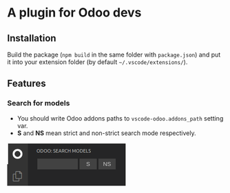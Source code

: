 # A plugin for Odoo devs

## Installation

Build the package (`npm build` in the same folder with `package.json`) and put it into your extension folder (by default `~/.vscode/extensions/`).

## Features

### Search for models

- You should write Odoo addons paths to `vscode-odoo.addons_path` setting var.
- **S** and **NS** mean strict and non-strict search mode respectively.

![An illustration about search for models](./static/img/search_for_models.png)
